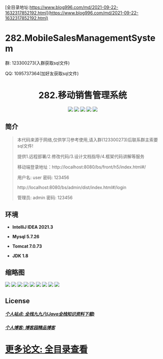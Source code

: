 [全目录地址:https://www.blog996.com/md/2021-09-22-1632317852192.html](https://www.blog996.com/md/2021-09-22-1632317852192.html)
# 282.MobileSalesManagementSystem

<p>群: 123300273(入群获取sql文件)</p>
<p>QQ: 1095737364(加好友获取sql文件)</p>

<p><h1 align="center">282.移动销售管理系统</h1></p>


<p align="center">
	<img src="https://img.shields.io/badge/jdk-1.8-orange.svg"/>
    <img src="https://img.shields.io/badge/spring-5.x-lightgrey.svg"/>
    <img src="https://img.shields.io/badge/springmvc-3.x-blue.svg"/>
    <img src="https://img.shields.io/badge/mybatis-5.x-yellow.svg"/>
    <img src="https://img.shields.io/badge/vue-5.x-green.svg"/>
</p>

## 简介

> 本代码来源于网络,仅供学习参考使用,请入群(123300273)后联系群主索要sql文件!
>
> 提供1.远程部署/2.修改代码/3.设计文档指导/4.框架代码讲解等服务
>
> 移动端登录地址：http://localhost:8080/bs/front/h5/index.html#/
>
> 用户名: user   密码: 123456
>
> http://localhost:8080/bs/admin/dist/index.html#/login
> 
> 管理员: admin   密码: 123456
>

>

## 环境

- <b>IntelliJ IDEA 2021.3</b>

- <b>Mysql 5.7.26</b>

- <b>Tomcat 7.0.73</b>

- <b>JDK 1.8</b>




## 缩略图

![](https://img2023.cnblogs.com/blog/588112/202310/588112-20231023093510237-1143510165.png)
![](https://img2023.cnblogs.com/blog/588112/202310/588112-20231023093515845-1659938154.png)
![](https://img2023.cnblogs.com/blog/588112/202310/588112-20231023093520247-245329807.png)
![](https://img2023.cnblogs.com/blog/588112/202310/588112-20231023093523722-1437445725.png)
![](https://img2023.cnblogs.com/blog/588112/202310/588112-20231023093527965-623400358.png)
![](https://img2023.cnblogs.com/blog/588112/202310/588112-20231023093531438-814148608.png)
![](https://img2023.cnblogs.com/blog/588112/202310/588112-20231023093535117-354278261.png)
![](https://img2023.cnblogs.com/blog/588112/202310/588112-20231023093540750-1813190190.png)
![](https://img2023.cnblogs.com/blog/588112/202310/588112-20231023093545454-1809893299.png)




## License

##### [个人站点: 全栈九九六(Java全栈知识资料下载)](https://www.blog996.com/)
##### [个人博客: 博客园精品博客](https://www.cnblogs.com/yysbolg/)
# [更多论文: 全目录查看](https://www.blog996.com/md/2021-09-22-1632317852192.html)


